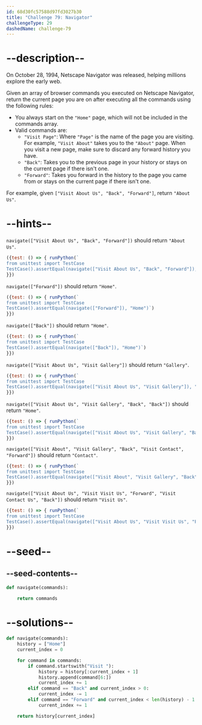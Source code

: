 ```yaml
---
id: 68d30fc57588d97fd3027b30
title: "Challenge 79: Navigator"
challengeType: 29
dashedName: challenge-79
---
```


# --description--

On October 28, 1994, Netscape Navigator was released, helping millions explore the early web.

Given an array of browser commands you executed on Netscape Navigator, return the current page you are on after executing all the commands using the following rules:

- You always start on the `"Home"` page, which will not be included in the commands array.
- Valid commands are:
  - `"Visit Page"`: Where `"Page"` is the name of the page you are visiting. For example, `"Visit About"` takes you to the `"About"` page. When you visit a new page, make sure to discard any forward history you have.
  - `"Back"`: Takes you to the previous page in your history or stays on the current page if there isn't one.
  - `"Forward"`: Takes you forward in the history to the page you came from or stays on the current page if there isn't one.

For example, given `["Visit About Us", "Back", "Forward"]`, return `"About Us"`.

# --hints--

`navigate(["Visit About Us", "Back", "Forward"])` should return `"About Us"`.

```js
({test: () => { runPython(`
from unittest import TestCase
TestCase().assertEqual(navigate(["Visit About Us", "Back", "Forward"]), "About Us")`)
}})
```

`navigate(["Forward"])` should return `"Home"`.

```js
({test: () => { runPython(`
from unittest import TestCase
TestCase().assertEqual(navigate(["Forward"]), "Home")`)
}})
```

`navigate(["Back"])` should return `"Home"`.

```js
({test: () => { runPython(`
from unittest import TestCase
TestCase().assertEqual(navigate(["Back"]), "Home")`)
}})
```

`navigate(["Visit About Us", "Visit Gallery"])` should return `"Gallery"`.

```js
({test: () => { runPython(`
from unittest import TestCase
TestCase().assertEqual(navigate(["Visit About Us", "Visit Gallery"]), "Gallery")`)
}})
```

`navigate(["Visit About Us", "Visit Gallery", "Back", "Back"])` should return `"Home"`.

```js
({test: () => { runPython(`
from unittest import TestCase
TestCase().assertEqual(navigate(["Visit About Us", "Visit Gallery", "Back", "Back"]), "Home")`)
}})
```

`navigate(["Visit About", "Visit Gallery", "Back", "Visit Contact", "Forward"])` should return `"Contact"`.

```js
({test: () => { runPython(`
from unittest import TestCase
TestCase().assertEqual(navigate(["Visit About", "Visit Gallery", "Back", "Visit Contact", "Forward"]), "Contact")`)
}})
```

`navigate(["Visit About Us", "Visit Visit Us", "Forward", "Visit Contact Us", "Back"])` should return `"Visit Us"`.

```js
({test: () => { runPython(`
from unittest import TestCase
TestCase().assertEqual(navigate(["Visit About Us", "Visit Visit Us", "Forward", "Visit Contact Us", "Back"]), "Visit Us")`)
}})
```

# --seed--

## --seed-contents--

```py
def navigate(commands):

    return commands
```

# --solutions--

```py
def navigate(commands):
    history = ["Home"]
    current_index = 0

    for command in commands:
        if command.startswith("Visit "):
            history = history[:current_index + 1]
            history.append(command[6:])
            current_index += 1
        elif command == "Back" and current_index > 0:
            current_index -= 1
        elif command == "Forward" and current_index < len(history) - 1:
            current_index += 1

    return history[current_index]
```
